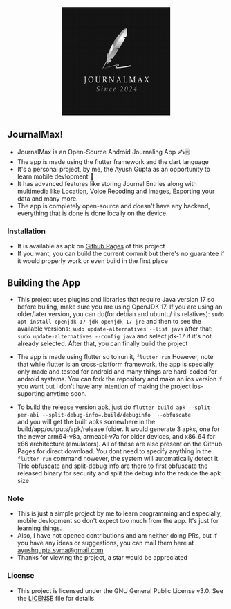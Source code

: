 
<div align="center">
    <img src="assets/AppIcon.png" alt="AppIcon", height="250", width = "250">
</div>

## JournalMax!
- JournalMax is an Open-Source Android Journaling App ✍️🗒️
- The app is made using the flutter framework and the dart language 
- It's a personal project, by me, the Ayush Gupta as an opportunity to learn mobile devlopment 📱
- It has advanced features like storing Journal Entries along with multimedia like Location, Voice Recoding and Images, Exporting your data and many more.
- The app is completely open-source and doesn't have any backend, everything that is done is done locally on the device.

### Installation
- It is available as apk on [Github Pages](https://ayushglitchedout.github.io/JournalMax) of this project
- If you want, you can build the current commit but there's no guarantee if it would properly work or even build in the first place

## Building the App
- This project uses plugins and libraries that require Java version 17 so before builing, make sure you are using OpenJDK 17. If you are using an older/later version, you can do(for debian and ubuntu/ its relatives):
    `sudo apt install openjdk-17-jdk openjdk-17-jre`
    and then to see the available versions:
    `sudo update-alternatives --list java`
    after that:
    `sudo update-alternatives --config java` 
    and select jdk-17 if it's not already selected. After that, you can finally build the project

- The app is made using flutter so to run it, 
   `flutter run`
   However, note that while flutter is an cross-platform framework, the app is specially only made and tested for android and many things are hard-coded for android systems. You can fork the repository and make an ios version if you want but I don't have any intention of making the project ios-suporting anytime soon.
- To build the release version apk, just do
    `flutter build apk --split-per-abi --split-debug-info=.build/debuginfo  --obfuscate`  
    and you will get the built apks somewhere in the build/app/outputs/apk/release folder. It would generate 3 apks, one for the newer arm64-v8a, armeabi-v7a for older devices, and x86_64 for x86 architecture (emulators). All of these are also present on the Github Pages for direct download. You dont need to specify anything in the `flutter run` command however, the system will automatically detect it. THe obfuscate and split-debug info are there to first obfuscate the released binary for security and split the debug info the reduce the apk size

### Note
- This is just a simple project by me to learn programming and especially, mobile devlopment so don't expect too much from the app. It's just for learning things.
- Also, I have not opened contributions and am neither doing PRs, but if you have any ideas or suggestions, you can mail them here at ayushgupta.svma@gmail.com
- Thanks for viewing the project, a star would be appreciated
### License
- This project is licensed under the GNU General Public License v3.0. See the [LICENSE](./LICENSE) file for details
